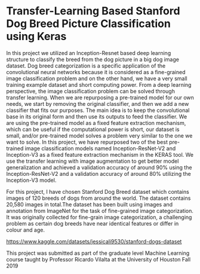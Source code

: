# Transfer-Learning Based Stanford Dog Breed Picture Classification using Keras

In this project we utilized an Inception-Resnet based deep learning structure to classify the breed from the dog picture in a big dog image dataset. Dog breed categorization is a specific application of the convolutional neural networks because it is considered as a fine-grained image classification problem and on the other hand, we have a very small training example dataset and short computing power. From a deep learning perspective, the image classification problem can be solved through transfer learning. When we are repurposing a pre-trained model for our own needs, we start by removing the original classifier, and then we add a new classifier that fits our purposes. The main idea is to keep the convolutional base in its original form and then use its outputs to feed the classifier. We are using the pre-trained model as a fixed feature extraction mechanism, which can be useful if the computational power is short, our dataset is small, and/or pre-trained model solves a problem very similar to the one we want to solve. In this project, we have repurposed two of the best pre-trained image classification models named Inception-ResNet-V2 and Inception-V3 as a fixed feature extraction mechanism in the KERAS tool. We use the transfer learning with image augmentation to get better model generalization and achieved a validation accuracy of around 90% using the Inception-ResNet-V2 and a validation accuracy of around 80% utilizing the Inception-V3 model.

For this project, I have chosen Stanford Dog Breed dataset which contains images of 120 breeds of dogs from around the world. The dataset contains 20,580 images in total.The dataset has been built using images and annotation from ImageNet for the task of fine-grained image categorization. It was originally collected for fine-grain image categorization, a challenging problem as certain dog breeds have near identical features or differ in colour and age.

https://www.kaggle.com/datasets/jessicali9530/stanford-dogs-dataset

This project was submitted as part of the graduate level Machine Learning course taught by Professor Ricardo Vilalta at the University of Houston Fall 2019

